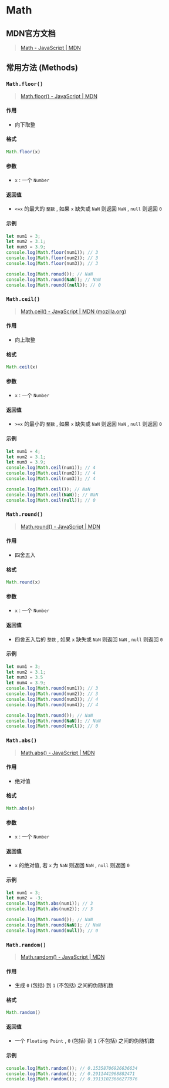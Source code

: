 # Math



## MDN官方文档

> [Math - JavaScript | MDN](https://developer.mozilla.org/en-US/docs/Web/JavaScript/Reference/Global_Objects/Math)



## 常用方法 (Methods)



### `Math.floor()`



> [Math.floor() - JavaScript | MDN](https://developer.mozilla.org/en-US/docs/Web/JavaScript/Reference/Global_Objects/Math/floor)



#### 作用

- 向下取整



#### 格式

```js
Math.floor(x)
```



#### 参数

- `x` : 一个 `Number`



#### 返回值

- `<=x` 的最大的 `整数` , 如果 `x` 缺失或 `NaN` 则返回 `NaN` , `null` 则返回 `0`



#### 示例

```js
let num1 = 3;
let num2 = 3.1;
let num3 = 3.9;
console.log(Math.floor(num1)); // 3
console.log(Math.floor(num2)); // 3
console.log(Math.floor(num3)); // 3

console.log(Math.ronud()); // NaN
console.log(Math.round(NaN)); // NaN
console.log(Math.round((null)); // 0
```



### `Math.ceil()`



> [Math.ceil() - JavaScript | MDN (mozilla.org)](https://developer.mozilla.org/en-US/docs/Web/JavaScript/Reference/Global_Objects/Math/ceil)



#### 作用

- 向上取整



#### 格式

```js
Math.ceil(x)
```



#### 参数

- `x` : 一个 `Number`



#### 返回值

- `>=x` 的最小的 `整数` , 如果 `x` 缺失或 `NaN` 则返回 `NaN` , `null` 则返回 `0`



#### 示例

```js
let num1 = 4;
let num2 = 3.1;
let num3 = 3.9;
console.log(Math.ceil(num1)); // 4
console.log(Math.ceil(num2)); // 4
console.log(Math.ceil(num3)); // 4

console.log(Math.ceil()); // NaN
console.log(Math.ceil(NaN)); // NaN
console.log(Math.ceil(null)); // 0
```



### `Math.round()`



> [Math.round() - JavaScript | MDN](https://developer.mozilla.org/en-US/docs/Web/JavaScript/Reference/Global_Objects/Math/round)



#### 作用

- 四舍五入



#### 格式

```js
Math.round(x)
```



#### 参数

- `x` : 一个 `Number`



#### 返回值

- 四舍五入后的 `整数` , 如果 `x` 缺失或 `NaN` 则返回 `NaN` , `null` 则返回 `0`



#### 示例

```js
let num1 = 3;
let num2 = 3.1;
let num3 = 3.5
let num4 = 3.9;
console.log(Math.round(num1)); // 3
console.log(Math.round(num2)); // 3
console.log(Math.round(num3)); // 4
console.log(Math.round(num4)); // 4

console.log(Math.round()); // NaN
console.log(Math.round(NaN)); // NaN
console.log(Math.round(null)); // 0
```



### `Math.abs()`



> [Math.abs() - JavaScript | MDN](https://developer.mozilla.org/en-US/docs/Web/JavaScript/Reference/Global_Objects/Math/abs)



#### 作用

- 绝对值



#### 格式

```js
Math.abs(x)
```



#### 参数

- `x` : 一个 `Number`



#### 返回值

- `x` 的绝对值, 若 `x` 为 `NaN` 则返回 `NaN` , `null` 则返回 `0`



#### 示例

```js
let num1 = 3;
let num2 = -3;
console.log(Math.abs(num1)); // 3
console.log(Math.abs(num2)); // 3

console.log(Math.round()); // NaN
console.log(Math.round(NaN)); // NaN
console.log(Math.round(null)); // 0
```



### `Math.random()`



> [Math.random() - JavaScript | MDN](https://developer.mozilla.org/en-US/docs/Web/JavaScript/Reference/Global_Objects/Math/random)



#### 作用

- 生成 `0` (包括) 到 `1` (不包括) 之间的伪随机数



#### 格式

```js
Math.random()
```



#### 返回值

- 一个 `Floating Point` ,  `0` (包括) 到 `1` (不包括) 之间的伪随机数



#### 示例

```js
console.log(Math.random()); // 0.15358706926636634
console.log(Math.random()); // 0.2911441968882471
console.log(Math.random()); // 0.39131023666277076
```

























